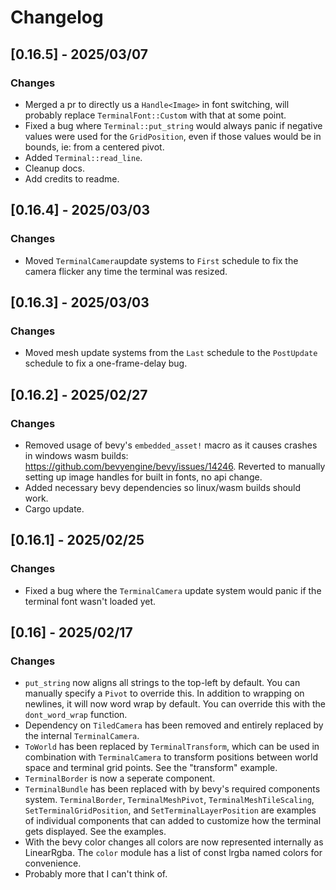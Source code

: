 # Changelog

## [0.16.5] - 2025/03/07

### Changes
- Merged a pr to directly us a `Handle<Image>` in font switching, will probably replace `TerminalFont::Custom` with that at some point.
- Fixed a bug where `Terminal::put_string` would always panic if negative values were used for the `GridPosition`, even if those values would be in bounds, ie: from a centered pivot.
- Added `Terminal::read_line`.
- Cleanup docs.
- Add credits to readme.
  
## [0.16.4] - 2025/03/03

### Changes
- Moved `TerminalCamera`update systems to `First` schedule to fix the camera flicker any time the terminal was resized.

## [0.16.3] - 2025/03/03

### Changes
- Moved mesh update systems from the `Last` schedule to the `PostUpdate` schedule to fix a one-frame-delay bug.

## [0.16.2] - 2025/02/27

### Changes
- Removed usage of bevy's `embedded_asset!` macro as it causes crashes in windows wasm builds: https://github.com/bevyengine/bevy/issues/14246. Reverted to manually setting up image handles for built in fonts, no api change.
- Added necessary bevy dependencies so linux/wasm builds should work.
- Cargo update.

## [0.16.1] - 2025/02/25

### Changes
- Fixed a bug where the `TerminalCamera` update system would panic if the terminal font wasn't loaded yet.

## [0.16] - 2025/02/17

### Changes
- `put_string` now aligns all strings to the top-left by default. You can manually specify a `Pivot` to override this. In addition to wrapping on newlines, it will now word wrap by default. You can override this with the `dont_word_wrap` function.
- Dependency on `TiledCamera` has been removed and entirely replaced by the internal `TerminalCamera`. 
- `ToWorld` has been replaced by `TerminalTransform`, which can be used in combination with `TerminalCamera` to transform positions between world space and terminal grid points. See the "transform" example.
- `TerminalBorder` is now a seperate component.
- `TerminalBundle` has been replaced with by bevy's required components system. `TerminalBorder`, `TerminalMeshPivot`, `TerminalMeshTileScaling`, `SetTerminalGridPosition`, and `SetTerminalLayerPosition` are examples of individual components that can added to customize how the terminal gets displayed. See the examples.
- With the bevy color changes all colors are now represented internally as LinearRgba. The `color` module has a list of const lrgba named colors for convenience.
- Probably more that I can't think of.